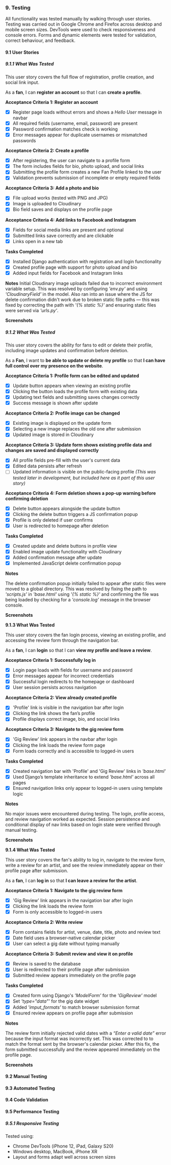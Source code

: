 ### 9. Testing
All functionality was tested manually by walking through user stories. Testing was carried out in Google Chrome and Firefox across desktop and mobile screen sizes. DevTools were used to check responsiveness and console errors. Forms and dynamic elements were tested for validation, correct behaviour, and feedback.

#### 9.1 User Stories

##### 9.1.1 What Was Tested

This user story covers the full flow of registration, profile creation, and social link input.

As a **fan**, I can **register an account** so that I can **create a profile**.

**Acceptance Criteria 1: Register an account**
- [x] Register page loads without errors and shows a *Hello User* message in navbar
- [x] All required fields (username, email, password) are present
- [x] Password confirmation matches check is working
- [x] Error messages appear for duplicate usernames or mismatched passwords

**Acceptance Criteria 2: Create a profile**
- [x] After registering, the user can navigate to a profile form
- [x] The form includes fields for bio, photo upload, and social links
- [x] Submitting the profile form creates a new Fan Profile linked to the user
- [x] Validation prevents submission of incomplete or empty required fields

**Acceptance Criteria 3: Add a photo and bio**
- [x] File upload works (tested with PNG and JPG)
- [x] Image is uploaded to Cloudinary
- [x] Bio field saves and displays on the profile page

**Acceptance Criteria 4: Add links to Facebook and Instagram**
- [x] Fields for social media links are present and optional
- [x] Submitted links save correctly and are clickable
- [x] Links open in a new tab

**Tasks Completed**
- [x] Installed Django authentication with registration and login functionality
- [x] Created profile page with support for photo upload and bio
- [x] Added input fields for Facebook and Instagram links

**Notes**
Initial Cloudinary image uploads failed due to incorrect environment variable setup. This was resolved by configuring *'env.py'* and using *'CloudinaryField'* in the model. Also ran into an issue where the JS for delete confirmation didn't work due to broken static file paths — this was fixed by correcting the path with *'{% static %}'* and ensuring static files were served via *'urls.py'*.

**Screenshots**


##### 9.1.2 What Was Tested

This user story covers the ability for fans to edit or delete their profile, including image updates and confirmation before deletion.

As a **Fan**, I want to **be able to update or delete my profile** so that **I can have full control over my presence on the website**.

**Acceptance Criteria 1: Profile form can be edited and updated**

- [x] Update button appears when viewing an existing profile  
- [x] Clicking the button loads the profile form with existing data  
- [x] Updating text fields and submitting saves changes correctly  
- [x] Success message is shown after update  

**Acceptance Criteria 2: Profile image can be changed**

- [x] Existing image is displayed on the update form  
- [x] Selecting a new image replaces the old one after submission  
- [x] Updated image is stored in Cloudinary  

**Acceptance Criteria 3: Update form shows existing profile data and changes are saved and displayed correctly**

- [x] All profile fields pre-fill with the user's current data  
- [x] Edited data persists after refresh  
- [ ] Updated information is visible on the public-facing profile *(This was tested later in development, but included here as it part of this user story)*  

**Acceptance Criteria 4: Form deletion shows a pop-up warning before confirming deletion**

- [x] Delete button appears alongside the update button  
- [x] Clicking the delete button triggers a JS confirmation popup  
- [x] Profile is only deleted if user confirms  
- [x] User is redirected to homepage after deletion  

**Tasks Completed**

- [x] Created update and delete buttons in profile view  
- [x] Enabled image update functionality with Cloudinary  
- [x] Added confirmation message after update  
- [x] Implemented JavaScript delete confirmation popup  

**Notes**

The delete confirmation popup initially failed to appear after static files were moved to a global directory. This was resolved by fixing the path to *'scripts.js'* in *'base.html'* using *'{% static %}'* and confirming the file was being loaded by checking for a *'console.log'* message in the browser console.

**Screenshots**

**9.1.3 What Was Tested**

This user story covers the fan login process, viewing an existing profile, and accessing the review form through the navigation bar.

As a **fan**, I can **login** so that I can **view my profile and leave a review**.

**Acceptance Criteria 1: Successfully log in**

- [x] Login page loads with fields for username and password  
- [x] Error messages appear for incorrect credentials  
- [x] Successful login redirects to the homepage or dashboard  
- [x] User session persists across navigation  

**Acceptance Criteria 2: View already created profile**

- [x] 'Profile' link is visible in the navigation bar after login  
- [x] Clicking the link shows the fan’s profile  
- [x] Profile displays correct image, bio, and social links  

**Acceptance Criteria 3: Navigate to the gig review form**

- [x] 'Gig Review' link appears in the navbar after login  
- [x] Clicking the link loads the review form page  
- [x] Form loads correctly and is accessible to logged-in users  

**Tasks Completed**

- [x] Created navigation bar with 'Profile' and 'Gig Review' links in *'base.html'*  
- [x] Used Django’s template inheritance to extend *'base.html'* across all pages  
- [x] Ensured navigation links only appear to logged-in users using template logic  

**Notes**

No major issues were encountered during testing. The login, profile access, and review navigation worked as expected. Session persistence and conditional display of nav links based on login state were verified through manual testing.

**Screenshots**

**9.1.4 What Was Tested**

This user story covers the fan's ability to log in, navigate to the review form, write a review for an artist, and see the review immediately appear on their profile page after submission.

As a **fan**, I can **log in** so that **I can leave a review for the artist**.

**Acceptance Criteria 1: Navigate to the gig review form**

- [x] 'Gig Review' link appears in the navigation bar after login  
- [x] Clicking the link loads the review form  
- [x] Form is only accessible to logged-in users  

**Acceptance Criteria 2: Write review**

- [x] Form contains fields for artist, venue, date, title, photo and review text
- [x] Date field uses a browser-native calendar picker 
- [x] User can select a gig date without typing manually  

**Acceptance Criteria 3: Submit review and view it on profile**

- [x] Review is saved to the database  
- [x] User is redirected to their profile page after submission  
- [x] Submitted review appears immediately on the profile page  

**Tasks Completed**

- [x] Created form using Django's *'ModelForm'* for the *'GigReview'* model  
- [x] Set *'type="data"'* for the gig date widget  
- [x] Added *'imput_formats'* to match browser submission format  
- [x] Ensured review appears on profile page after submission  

**Notes**

The review form initially rejected valid dates with a *“Enter a valid date”* error because the input format was incorrectly set. This was corrected to to match the format sent by the browser's calendar picker. After this fix, the form submitted successfully and the review appeared immediately on the profile page.

**Screenshots**

#### 9.2 Manual Testing

#### 9.3 Automated Testing

#### 9.4 Code Validation

#### 9.5 Performance Testing

##### 9.5.1 Responsive Testing

Tested using:
- Chrome DevTools (iPhone 12, iPad, Galaxy S20)
- Windows desktop, MacBook, iPhone XR
- Layout and forms adapt well across screen sizes


